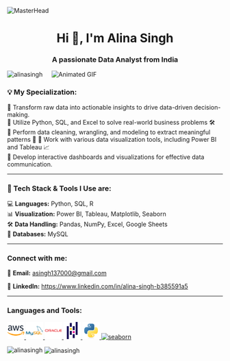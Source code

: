 ![MasterHead](https://user-images.githubusercontent.com/95478989/198955082-6e78ebb5-e1e4-49f9-8d32-6e5af3984dcd.gif)


<h1 align="center">Hi 👋, I'm Alina Singh</h1>
<h3 align="center">A passionate Data Analyst from India</h3>
<img align="right" src="https://mir-s3-cdn-cf.behance.net/project_modules/disp/601014116770475.6068beff4640a.gif" alt="Animated GIF" width="400">
<p align="left"> <img src="https://komarev.com/ghpvc/?username=alinasingh&label=Profile%20views&color=0e75b6&style=flat" alt="alinasingh" /> </p>


### 💡 My Specialization:  
🔹 Transform raw data into actionable insights to drive data-driven decision-making.  
🔹 Utilize Python, SQL, and Excel to solve real-world business problems 🛠️  
🔹 Perform data cleaning, wrangling, and modeling to extract meaningful patterns 🧩 
🔹 Work with various data visualization tools, including Power BI and Tableau 📈   
🔹 Develop interactive dashboards and visualizations for effective data communication.

---
### 🌱 Tech Stack & Tools I Use are:  
💻 **Languages:** Python, SQL, R  
📊 **Visualization:** Power BI, Tableau, Matplotlib, Seaborn  
🛠️ **Data Handling:** Pandas, NumPy, Excel, Google Sheets  
📂 **Databases:** MySQL

---
<h3 align="left">Connect with me:</h3>
<p align="left">

📧 **Email:** asingh137000@gmail.com

🔗 **LinkedIn:** https://www.linkedin.com/in/alina-singh-b385591a5

---
<h3 align="left">Languages and Tools:</h3>
<p align="left"> <a href="https://aws.amazon.com" target="_blank" rel="noreferrer"> 
<img src="https://raw.githubusercontent.com/devicons/devicon/master/icons/amazonwebservices/amazonwebservices-original-wordmark.svg" alt="aws" width="40" height="40"/> </a> <a href="https://www.mysql.com/" target="_blank" rel="noreferrer"> <img src="https://raw.githubusercontent.com/devicons/devicon/master/icons/mysql/mysql-original-wordmark.svg" alt="mysql" width="40" height="40"/> </a> <a href="https://www.oracle.com/" target="_blank" rel="noreferrer"> <img src="https://raw.githubusercontent.com/devicons/devicon/master/icons/oracle/oracle-original.svg" alt="oracle" width="40" height="40"/> </a> <a href="https://pandas.pydata.org/" target="_blank" rel="noreferrer"> <img src="https://raw.githubusercontent.com/devicons/devicon/2ae2a900d2f041da66e950e4d48052658d850630/icons/pandas/pandas-original.svg" alt="pandas" width="40" height="40"/> </a> <a href="https://www.python.org" target="_blank" rel="noreferrer"> <img src="https://raw.githubusercontent.com/devicons/devicon/master/icons/python/python-original.svg" alt="python" width="40" height="40"/> </a> 
<a href="https://seaborn.pydata.org/" target="_blank" rel="noreferrer"> <img src="https://seaborn.pydata.org/_images/logo-mark-lightbg.svg" alt="seaborn" width="40" height="40"/> </a> </p>

<p><img align="left" src="https://github-readme-stats.vercel.app/api/top-langs?username=alinasingh&show_icons=true&locale=en&layout=compact" alt="alinasingh" /></p>

<p>&nbsp;<img align="center" src="https://github-readme-stats.vercel.app/api?username=alinasingh&show_icons=true&locale=en" alt="alinasingh" /></p>

